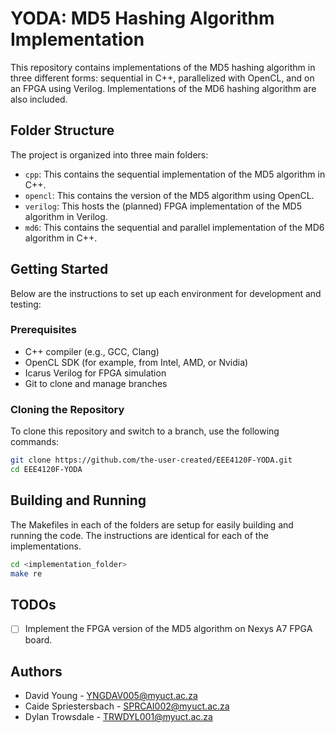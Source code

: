 # YODA: MD5 Hashing Algorithm Implementation

This repository contains implementations of the MD5 hashing algorithm in three different forms: sequential in C++, parallelized with OpenCL, and on an FPGA using Verilog.
Implementations of the MD6 hashing algorithm are also included.

## Folder Structure

The project is organized into three main folders:
- `cpp`: This contains the sequential implementation of the MD5 algorithm in C++.
- `opencl`: This contains the version of the MD5 algorithm using OpenCL.
- `verilog`: This hosts the (planned) FPGA implementation of the MD5 algorithm in Verilog.
- `md6`: This contains the sequential and parallel implementation of the MD6 algorithm in C++.

## Getting Started

Below are the instructions to set up each environment for development and testing:

### Prerequisites

- C++ compiler (e.g., GCC, Clang)
- OpenCL SDK (for example, from Intel, AMD, or Nvidia)
- Icarus Verilog for FPGA simulation
- Git to clone and manage branches

### Cloning the Repository

To clone this repository and switch to a branch, use the following commands:

```bash
git clone https://github.com/the-user-created/EEE4120F-YODA.git
cd EEE4120F-YODA
```

## Building and Running
The Makefiles in each of the folders are setup for easily building and running the code.
The instructions are identical for each of the implementations.

```bash
cd <implementation_folder>
make re
```

## TODOs
- [ ] Implement the FPGA version of the MD5 algorithm on Nexys A7 FPGA board.

## Authors
- David Young - [YNGDAV005@myuct.ac.za](mailto:YNGDAV005@myuct.ac.za)
- Caide Spriestersbach - [SPRCAI002@myuct.ac.za](mailto:SPRCAI002@myuct.ac.za)
- Dylan Trowsdale - [TRWDYL001@myuct.ac.za](mailto:TRWDYL001@myuct.ac.za)

